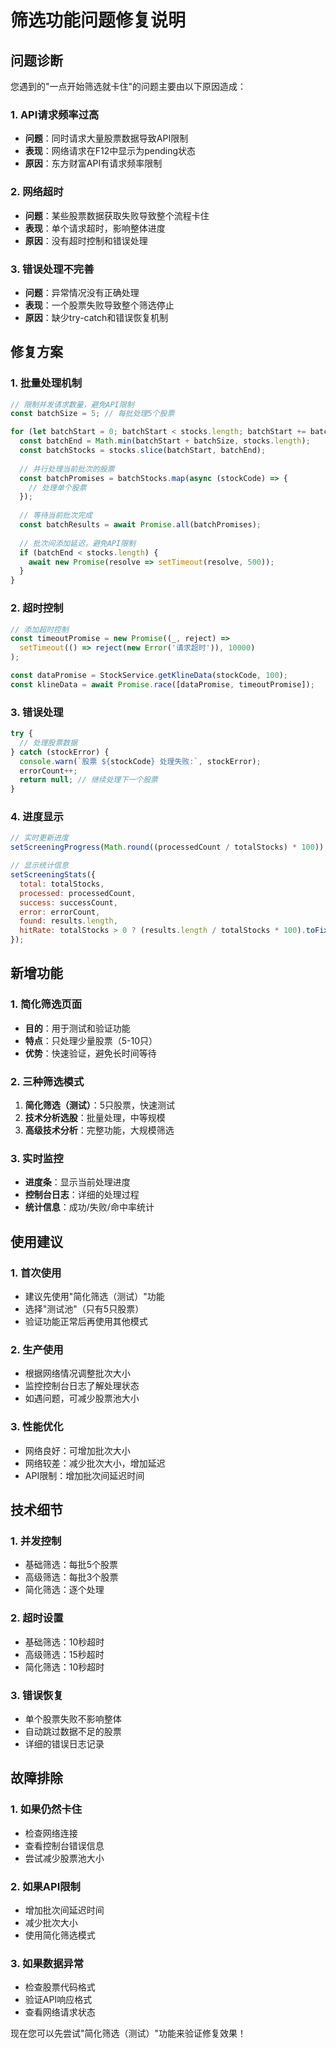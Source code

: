 # 筛选功能问题修复说明

## 问题诊断

您遇到的"一点开始筛选就卡住"的问题主要由以下原因造成：

### 1. API请求频率过高
- **问题**：同时请求大量股票数据导致API限制
- **表现**：网络请求在F12中显示为pending状态
- **原因**：东方财富API有请求频率限制

### 2. 网络超时
- **问题**：某些股票数据获取失败导致整个流程卡住
- **表现**：单个请求超时，影响整体进度
- **原因**：没有超时控制和错误处理

### 3. 错误处理不完善
- **问题**：异常情况没有正确处理
- **表现**：一个股票失败导致整个筛选停止
- **原因**：缺少try-catch和错误恢复机制

## 修复方案

### 1. 批量处理机制
```javascript
// 限制并发请求数量，避免API限制
const batchSize = 5; // 每批处理5个股票

for (let batchStart = 0; batchStart < stocks.length; batchStart += batchSize) {
  const batchEnd = Math.min(batchStart + batchSize, stocks.length);
  const batchStocks = stocks.slice(batchStart, batchEnd);
  
  // 并行处理当前批次的股票
  const batchPromises = batchStocks.map(async (stockCode) => {
    // 处理单个股票
  });
  
  // 等待当前批次完成
  const batchResults = await Promise.all(batchPromises);
  
  // 批次间添加延迟，避免API限制
  if (batchEnd < stocks.length) {
    await new Promise(resolve => setTimeout(resolve, 500));
  }
}
```

### 2. 超时控制
```javascript
// 添加超时控制
const timeoutPromise = new Promise((_, reject) => 
  setTimeout(() => reject(new Error('请求超时')), 10000)
);

const dataPromise = StockService.getKlineData(stockCode, 100);
const klineData = await Promise.race([dataPromise, timeoutPromise]);
```

### 3. 错误处理
```javascript
try {
  // 处理股票数据
} catch (stockError) {
  console.warn(`股票 ${stockCode} 处理失败:`, stockError);
  errorCount++;
  return null; // 继续处理下一个股票
}
```

### 4. 进度显示
```javascript
// 实时更新进度
setScreeningProgress(Math.round((processedCount / totalStocks) * 100));

// 显示统计信息
setScreeningStats({
  total: totalStocks,
  processed: processedCount,
  success: successCount,
  error: errorCount,
  found: results.length,
  hitRate: totalStocks > 0 ? (results.length / totalStocks * 100).toFixed(2) : 0
});
```

## 新增功能

### 1. 简化筛选页面
- **目的**：用于测试和验证功能
- **特点**：只处理少量股票（5-10只）
- **优势**：快速验证，避免长时间等待

### 2. 三种筛选模式
1. **简化筛选（测试）**：5只股票，快速测试
2. **技术分析选股**：批量处理，中等规模
3. **高级技术分析**：完整功能，大规模筛选

### 3. 实时监控
- **进度条**：显示当前处理进度
- **控制台日志**：详细的处理过程
- **统计信息**：成功/失败/命中率统计

## 使用建议

### 1. 首次使用
- 建议先使用"简化筛选（测试）"功能
- 选择"测试池"（只有5只股票）
- 验证功能正常后再使用其他模式

### 2. 生产使用
- 根据网络情况调整批次大小
- 监控控制台日志了解处理状态
- 如遇问题，可减少股票池大小

### 3. 性能优化
- 网络良好：可增加批次大小
- 网络较差：减少批次大小，增加延迟
- API限制：增加批次间延迟时间

## 技术细节

### 1. 并发控制
- 基础筛选：每批5个股票
- 高级筛选：每批3个股票
- 简化筛选：逐个处理

### 2. 超时设置
- 基础筛选：10秒超时
- 高级筛选：15秒超时
- 简化筛选：10秒超时

### 3. 错误恢复
- 单个股票失败不影响整体
- 自动跳过数据不足的股票
- 详细的错误日志记录

## 故障排除

### 1. 如果仍然卡住
- 检查网络连接
- 查看控制台错误信息
- 尝试减少股票池大小

### 2. 如果API限制
- 增加批次间延迟时间
- 减少批次大小
- 使用简化筛选模式

### 3. 如果数据异常
- 检查股票代码格式
- 验证API响应格式
- 查看网络请求状态

现在您可以先尝试"简化筛选（测试）"功能来验证修复效果！
